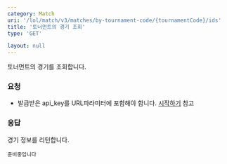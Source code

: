 ```yaml
---
category: Match
uri: '/lol/match/v3/matches/by-tournament-code/{tournamentCode}/ids'
title: '토너먼트의 경기 조회'
type: 'GET'

layout: null
---
```

토너먼트의 경기를 조회합니다.

### 요청


* 발급받은 api_key를 URL파라미터에 포함해야 합니다.
[시작하기](#/getting-started) 참고

### 응답

경기 정보를 리턴합니다.

```
준비중입니다
```